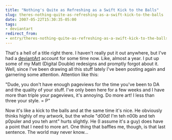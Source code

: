 ```yaml
---
title: "Nothing's Quite as Refreshing as a Swift Kick to the Balls"
slug: theres-nothing-quite-as-refreshing-as-a-swift-kick-to-the-balls
date: 2007-05-22T15:30:35-05:00
tags:
- deviantart
redirect_from:
- entry/theres-nothing-quite-as-refreshing-as-a-swift-kick-to-the-balls/
---
```

That's a hell of a title right there. I haven't really put it out anywhere, but I've had a [deviantArt](http://dxprog.deviantart.com/) account for some time now. Like, almost a year. I put up some of my Matt (Digital Double) redesigns and promptly forgot about it. Well, since I've been drawing all this stuff lately I've been posting again and garnering some attention. Attention like this:

"Dude, you don't have enough pageviews for the time you've been to DA and the quality of your stuff. I've only been here for a few weeks and I have more than triple your pageviews, it's annoying. Do more art! I less than three your style. = P"

Now it's like a kick to the balls and at the same time it's nice. He obviously thinks highly of my artwork, but the whole "d00d! I'm teh n00b and teh p0puler and you teh arnt" hurts slightly. He (I assume it's a guy) does have a point that I need to more art. One thing that baffles me, though, is that last sentence. The world may never know...
